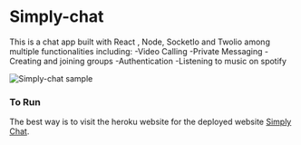 # Simply-chat
This is a chat app built with  React , Node, SocketIo and Twolio among multiple functionalities including:
-Video Calling
-Private Messaging
-Creating and joining groups
-Authentication
-Listening to music on spotify


![Simply-chat sample](https://user-images.githubusercontent.com/33573587/72227768-ae01fb80-3576-11ea-9c45-893c6c9bf21a.png
)


### To Run
The best way is to visit the heroku website for the deployed website  [Simply Chat](https://simply-chart.appspot.com/).
